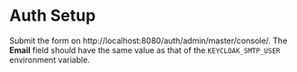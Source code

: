 # Auth Setup

Submit the form on http://localhost:8080/auth/admin/master/console/. The **Email** field should have the same value as that of the `KEYCLOAK_SMTP_USER` environment variable.